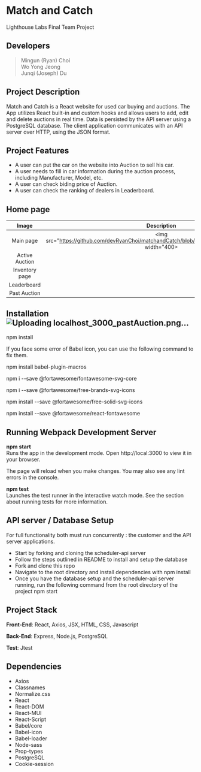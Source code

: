 # Match and Catch
Lighthouse Labs Final Team Project 

## Developers
>Mingun (Ryan) Choi <br/>
Wo Yong Jeong <br/>
Junqi (Joseph) Du

## Project Description

Match and Catch is a React website for used car buying and auctions. The App utilizes React built-in and custom hooks and allows users to add, edit and delete auctions in real time. Data is persisted by the API server using a PostgreSQL database. The client application communicates with an API server over HTTP, using the JSON format.

## Project Features

- A user can put the car on the website into Auction to sell his car.
- A user needs to fill in car information during the auction process, including Manufacturer, Model, etc.
- A user can check biding price of Auction.
- A user can check the ranking of dealers in Leaderboard.

## Home page
|Image|Description|
|:--:|:--:|
|Main page|<img src="https://github.com/devRyanChoi/matchandCatch/blob/main/docs/localhost_3000_.png" width="400>|
|Active Auction| |
|Inventory page| |
|Leaderboard| |
|Past Auction| |



## Installation![Uploading localhost_3000_pastAuction.png…]()


npm install

If you face some error of Babel icon, you can use the following command to fix them.

npm install babel-plugin-macros

npm i --save @fortawesome/fontawesome-svg-core

npm i --save @fortawesome/free-brands-svg-icons

npm install --save @fortawesome/free-solid-svg-icons

npm install --save @fortawesome/react-fontawesome

## Running Webpack Development Server

<b>npm start</b> <br>
Runs the app in the development mode.
Open http://local:3000 to view it in your browser.

The page will reload when you make changes.
You may also see any lint errors in the console.

<b>npm test</b><br>
Launches the test runner in the interactive watch mode.
See the section about running tests for more information.

## API server / Database Setup

For full functionality both must run concurrently : the customer and the API server applications.
- Start by forking and cloning the scheduler-api server
- Follow the steps outlined in README to install and setup the database
- Fork and clone this repo
- Navigate to the root directory and install dependencies with npm install
- Once you have the database setup and the scheduler-api server running, run the following command from the root directory of the project npm start


## Project Stack

**Front-End**: React, Axios, JSX, HTML, CSS, Javascript

**Back-End**: Express, Node.js, PostgreSQL

**Test**: Jtest

## Dependencies

- Axios
- Classnames
- Normalize.css
- React
- React-DOM
- React-MUI
- React-Script
- Babel/core
- Babel-icon
- Babel-loader
- Node-sass
- Prop-types
- PostgreSQL
- Cookie-session
